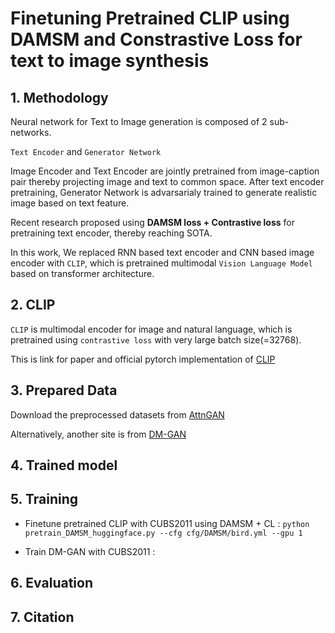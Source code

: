 # Finetuning Pretrained CLIP using DAMSM and Constrastive Loss for text to image synthesis

## 1. Methodology
Neural network for Text to Image generation is composed of 2 sub-networks. 

```Text Encoder``` and ```Generator Network``` 

Image Encoder and Text Encoder are jointly pretrained from image-caption pair thereby projecting image and text to common space. After text encoder pretraining, Generator Network is advarsarialy trained to generate realistic image based on text feature.

Recent research proposed using <b>DAMSM loss + Contrastive loss</b> for pretraining text encoder, thereby reaching SOTA.

In this work, We replaced RNN based text encoder and CNN based image encoder with ```CLIP```, which is pretrained multimodal ```Vision Language Model``` based on transformer architecture.  

## 2. CLIP

```CLIP``` is multimodal encoder for image and natural language, which is pretrained using ```contrastive loss``` with very large batch size(=32768). 

This is link for paper and official pytorch implementation of [CLIP](https://openai.com/blog/clip/)

## 3. Prepared Data

Download the preprocessed datasets from [AttnGAN](https://github.com/taoxugit/AttnGAN)

Alternatively, another site is from [DM-GAN](https://github.com/MinfengZhu/DM-GAN)

## 4. Trained model


## 5. Training
- Finetune pretrained CLIP with CUBS2011 using DAMSM + CL : ```python pretrain_DAMSM_huggingface.py --cfg cfg/DAMSM/bird.yml --gpu 1```

- Train DM-GAN with CUBS2011 : 

## 6. Evaluation


## 7. Citation

